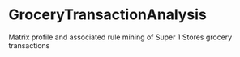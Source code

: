 # GroceryTransactionAnalysis
Matrix profile and associated rule mining of Super 1 Stores grocery transactions
